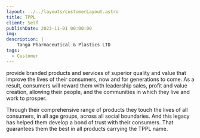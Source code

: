 ```yaml
---
layout: ../../layouts/customerLayout.astro
title: TPPL
client: Self
publishDate: 2023-11-01 00:00:00
img: 
description: |
    Tanga Pharmaceutical & Plastics LTD
tags:
  - Customer
---
```


provide branded products and services of superior quality and value that improve the lives of their consumers, now and for generations to come. As a result, consumers will reward them with leadership sales, profit and value creation, allowing their people, and the communities in which they live and work to prosper.


Through their comprehensive range of products they touch the lives of all consumers, in all age groups, across all social boundaries. And this legacy has helped them develop a bond of trust with their consumers. That guarantees them the best in all products carrying the TPPL name.
